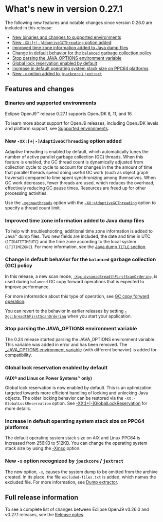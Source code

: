 <!--
* Copyright (c) 2017, 2023 IBM Corp. and others
*
* This program and the accompanying materials are made
* available under the terms of the Eclipse Public License 2.0
* which accompanies this distribution and is available at
* https://www.eclipse.org/legal/epl-2.0/ or the Apache
* License, Version 2.0 which accompanies this distribution and
* is available at https://www.apache.org/licenses/LICENSE-2.0.
*
* This Source Code may also be made available under the
* following Secondary Licenses when the conditions for such
* availability set forth in the Eclipse Public License, v. 2.0
* are satisfied: GNU General Public License, version 2 with
* the GNU Classpath Exception [1] and GNU General Public
* License, version 2 with the OpenJDK Assembly Exception [2].
*
* [1] https://www.gnu.org/software/classpath/license.html
* [2] https://openjdk.org/legal/assembly-exception.html
*
* SPDX-License-Identifier: EPL-2.0 OR Apache-2.0 OR GPL-2.0-only WITH Classpath-exception-2.0 OR GPL-2.0-only WITH OpenJDK-assembly-exception-1.0
-->

# What's new in version 0.27.1

The following new features and notable changes since version 0.26.0 are included in this release:

- [New binaries and changes to supported environments](#binaries-and-supported-environments)
- [New `-XX:[+|-]AdaptiveGCThreading` option added](#new-xx-adaptivegcthreading-option-added)
- [Improved time zone information added to Java dump files](#improved-time-zone-information-added-to-java-dump-files)
- [Change in default behavior for the `balanced` garbage collection policy](#change-in-default-behavior-for-the-balanced-garbage-collection-gc-policy)
- [Stop parsing the JAVA_OPTIONS environment variable](#stop-parsing-the-java_options-environment-variable)
- [Global lock reservation enabled by default](#global-lock-reservation-enabled-by-default)
- [Increase in default operating system stack size on PPC64 platforms](#increase-in-default-operating-system-stack-size-on-ppc64-platforms)
- [New `-x` option added to `jpackcore` / `jextract`](#new-x-option-recognized-by-jpackcore-jextract)

## Features and changes

### Binaries and supported environments

Eclipse OpenJ9&trade; release 0.27.1 supports OpenJDK 8, 11, and 16.

To learn more about support for OpenJ9 releases, including OpenJDK levels and platform support, see [Supported environments](openj9_support.md).

### New `-XX:[+|-]AdaptiveGCThreading` option added

Adaptive threading is enabled by default, which automatically tunes the number of active parallel garbage collection (GC) threads.
When this feature is enabled, the GC thread count is dynamically adjusted from collection cycle to cycle to account for changes in the the amount
of time that parallel threads spend doing useful GC work (such as object graph traversal) compared to time spent synchronizing among themselves.
When GC work decreases, fewer threads are used, which reduces the overhead, effectively reducing GC pause times.
Resources are freed up for other processing activities.

Use the [`-xgcmaxthreads`](xgcmaxthreads.md) option with the [`-XX:+AdaptiveGCThreading`](xxadaptivegcthreading.md) option to specify a thread count limit.

### Improved time zone information added to Java dump files

To help with troubleshooting, additional time zone information is added to Java&trade; dump files. Two new fields are included, the date and time in UTC (`1TIDATETIMEUTC`) and the time zone according to the local system (`1TITIMEZONE`). For more information, see the [Java dump `TITLE` section](dump_javadump.md#title).

### Change in default behavior for the `balanced` garbage collection (GC) policy

In this release, a new scan mode, [`-Xgc:dynamicBreadthFirstScanOrdering`](xgc.md#dynamicbreadthfirstscanordering), is used during `balanced` GC copy forward operations that is expected to improve performance.

For more information about this type of operation, see [GC copy forward operation](gc_overview.md#gc-copy-forward-operation).

You can revert to the behavior in earlier releases by setting [`-Xgc:breadthFirstScanOrdering`](xgc.md#breadthfirstscanordering) when you start your application.

### Stop parsing the JAVA_OPTIONS environment variable

The 0.24 release started parsing the JAVA_OPTIONS environment variable. This variable was added in error and has been removed.
The [_JAVA_OPTIONS environment variable](cmdline_specifying.md) (with different behavior) is added for compatibility.

### Global lock reservation enabled by default

**(AIX&reg; and Linux on Power Systems&trade; only)**

Global lock reservation is now enabled by default. This is an optimization targeted towards more efficient handling of locking and unlocking Java objects. The older locking behavior can be restored via the `-XX:-GlobalLockReservation` option. See [-XX:[+|-]GlobalLockReservation](xxgloballockreservation.md) for more details.

### Increase in default operating system stack size on PPC64 platforms

The default operating system stack size on AIX and Linux PPC64 is increased from 256KB to 512KB. You can change the operating system stack size by using the [-Xmso](xmso.md) option.

### New `-x` option recognized by `jpackcore` / `jextract`

The new option, `-x`, causes the system dump to be omitted from the archive created. In its place, the file `excluded-files.txt` is added, which names the excluded file. For more information, see [Dump extractor](tool_jextract.md).

## Full release information

To see a complete list of changes between Eclipse OpenJ9 v0.26.0 and v0.27.1 releases, see the [Release notes](https://github.com/eclipse-openj9/openj9/blob/master/doc/release-notes/0.27/0.27.md).

<!-- ==== END OF TOPIC ==== version0.27.md ==== -->

